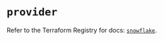 # `provider`

Refer to the Terraform Registry for docs: [`snowflake`](https://registry.terraform.io/providers/snowflake-labs/snowflake/1.0.4/docs).
